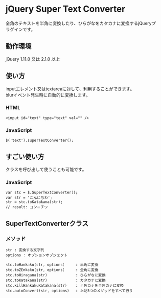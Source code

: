 # jQuery Super Text Converter

全角のテキストを半角に変換したり、ひらがなをカタカナに変換するjQueryプラグインです。

## 動作環境
jQuery 1.11.0 又は 2.1.0 以上  

## 使い方

inputエレメント又はtextareaに対して、利用することができます。  
blurイベント発生時に自動的に変換します。

### HTML

	<input id="text" type="text" val="" />

### JavaScript
	
	$('text').superTextConverter();

## すごい使い方

クラスを呼び出して使うことも可能です。

### JavaScript

	var stc = $.SuperTextConverter();
	var str = 'こんにちわ';
	str = stc.toKatakana(str);
	// result: コンニチワ

## SuperTextConverterクラス

### メソッド

	str : 変換する文字列
	options : オプションオブジェクト

	stc.toHankaku(str, options)		: 半角に変換
	stc.toZEnkaku(str, options)		: 全角に変換
	stc.toHiragana(str)				: ひらがなに変換
	stc.toKatakana(str)				: カタカナに変換
	stc.killHankakuKatakana(str)	: 半角カナを全角カナに変換
	stc.autoConvert(str, options)	: 上記5つのメソッドをすべて行う





